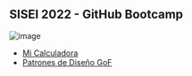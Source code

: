 ## SISEI 2022 - GitHub Bootcamp

![image](https://user-images.githubusercontent.com/84739791/197913745-5336b869-16f3-4786-be37-670bd380337f.png)

* [Mi Calculadora](https://github.com/SISEI2022/calculadora)
* [Patrones de Diseño GoF](https://github.com/SISEI2022/dp-index)
